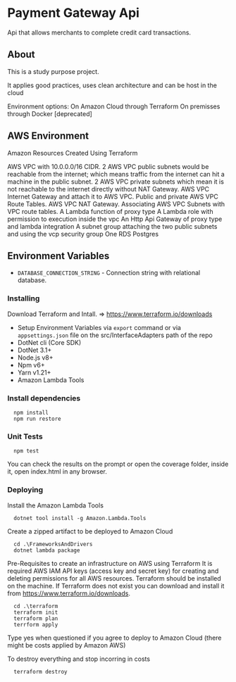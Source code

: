 # Payment Gateway Api
Api that allows merchants to complete credit card transactions.

## About
This is a study purpose project.

It applies good practices, uses clean architecture and can be host in the cloud

Environment options: 
On Amazon Cloud through Terraform
On premisses through Docker [deprecated]

## AWS Environment
Amazon Resources Created Using Terraform

AWS VPC with 10.0.0.0/16 CIDR.
2 AWS VPC public subnets would be reachable from the internet; which means traffic from the internet can hit a 
machine in the public subnet.
2 AWS VPC private subnets which mean it is not reachable to the internet directly without NAT Gateway.
AWS VPC Internet Gateway and attach it to AWS VPC.
Public and private AWS VPC Route Tables.
AWS VPC NAT Gateway.
Associating AWS VPC Subnets with VPC route tables.
A Lambda function of proxy type
A Lambda role with permission to execution inside the vpc 
An Http Api Gateway of proxy type and lambda integration
A subnet group attaching the two public subnets and using the vcp security group
One RDS Postgres


## Environment Variables

* `DATABASE_CONNECTION_STRING` - Connection string with relational database.

### Installing


Download Terraform and Intall. => https://www.terraform.io/downloads

- Setup Environment Variables via `export` command or via `appsettings.json` file on the src/InterfaceAdapters path of the repo
- DotNet cli (Core SDK)
- DotNet 3.1+
- Node.js v8+
- Npm v6+
- Yarn v1.21+
- Amazon Lambda Tools

### Install dependencies
```
  npm install
  npm run restore
```

### Unit Tests
```
  npm test
```
You can check the results on the prompt or open the coverage folder, inside it, open index.html in any browser.

### Deploying
Install the Amazon Lambda Tools
```
  dotnet tool install -g Amazon.Lambda.Tools
```
Create a zipped artifact to be deployed to Amazon Cloud
```
  cd .\FrameworksAndDrivers
  dotnet lambda package 
```

Pre-Requisites to create an infrastructure on AWS using Terraform
It is required AWS IAM API keys (access key and secret key) for creating and deleting permissions for all 
AWS resources. Terraform should be installed on the machine. If Terraform does not exist you can download and 
install it from https://www.terraform.io/downloads.

```
  cd .\terraform
  terraform init
  terraform plan
  terrform apply
```
Type yes when questioned if you agree to deploy to Amazon Cloud (there might be costs applied by Amazon AWS)

To destroy everything and stop incorring in costs
```
  terraform destroy

```
